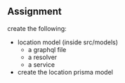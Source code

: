 ## Assignment 

create the following:
 
-  location model (inside src/models)
    - a graphql file
    - a resolver
    - a service
- create the location prisma model

